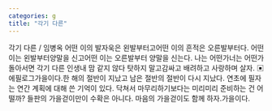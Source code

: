 ```yaml
---
categories: g
title: "각기 다른"
---
```

각기 다른 / 임병옥 어떤 이의 발자욱은 왼발부터고어떤 이의 흔적은 오른발부터다. 어떤 이는 왼발부터양말을 신고어떤 이는 오른발부터 양말을 신는다. 나는 어떤가너는 어떤가 돌아서면 각기 다른 인생내 맘 같지 않다 탓하지 말고감싸고 배려하고 사랑하며 살자. ▣ 에필로그가을이다.한 해의 절반이 지났고 남은 절반의 절반이 다시 지났다. 연초에 필자는 연간 계획에 대해 쓴 기억이 있다. 닥쳐서 마무리하기보다는 미리미리 준비하는 건 어떨까? 들판의 가을걷이만이 수확은 아니다. 마음의 가을걷이도 함께 하자.가을이다.